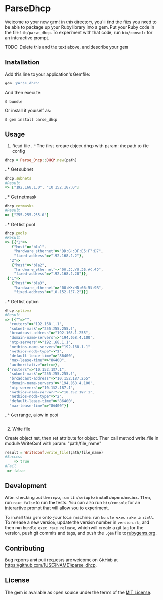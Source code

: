 # ParseDhcp

Welcome to your new gem! In this directory, you'll find the files you need to be able to package up your Ruby library into a gem. Put your Ruby code in the file `lib/parse_dhcp`. To experiment with that code, run `bin/console` for an interactive prompt.

TODO: Delete this and the text above, and describe your gem

## Installation

Add this line to your application's Gemfile:

```ruby
gem 'parse_dhcp'
```

And then execute:

    $ bundle

Or install it yourself as:

    $ gem install parse_dhcp

## Usage

1. Read file
..* The first, create object dhcp with param: the path to file config

```ruby
dhcp = Parse_Dhcp::DHCP.new(path)
```

..* Get subnet

```ruby
dhcp.subnets
#Result
=> ["192.168.1.0", "10.152.187.0"]
```
..* Get netmask

```ruby
dhcp.netmasks
#Result
=> ["255.255.255.0"]
```

..* Get list pool
```ruby
dhcp.pools
#Result
=> [{"1"=>
   {"host"=>"bla1",
    "hardware_ethernet"=>"DD:GH:DF:E5:F7:D7",
    "fixed-address"=>"192.168.1.2"},
  "2"=>
   {"host"=>"bla2",
    "hardware_ethernet"=>"00:JJ:YU:38:AC:45",
    "fixed-address"=>"192.168.1.20"}},
 {"1"=>
   {"host"=>"bla3",
    "hardware_ethernet"=>"00:KK:HD:66:55:9B",
    "fixed-address"=>"10.152.187.2"}}]
```

..* Get list option
```ruby
dhcp.options
#Result
=> [{""=>"",
  "routers"=>"192.168.1.1",
  "subnet-mask"=>"255.255.255.0",
  "broadcast-address"=>"192.168.1.255",
  "domain-name-servers"=>"194.168.4.100",
  "ntp-servers"=>"192.168.1.1",
  "netbios-name-servers"=>"192.168.1.1",
  "netbios-node-type"=>"2",
  "default-lease-time"=>"86400",
  "max-lease-time"=>"86400",
  "authoritative"=>true},
 {"routers"=>"10.152.187.1",
  "subnet-mask"=>"255.255.255.0",
  "broadcast-address"=>"10.152.187.255",
  "domain-name-servers"=>"194.168.4.100",
  "ntp-servers"=>"10.152.187.1",
  "netbios-name-servers"=>"10.152.187.1",
  "netbios-node-type"=>"2",
  "default-lease-time"=>"86400",
  "max-lease-time"=>"86400"}]
```

..* Get range, allow in pool
```ruby

```
2. Write file

Create object net, then set attribute for object. Then call method write_file in module WriteConf with param: "path/file_name"
```ruby
result = WriteConf.write_file(path/file_name)
#Success
	=> true
#Fail
 => false 
```
## Development

After checking out the repo, run `bin/setup` to install dependencies. Then, run `rake false` to run the tests. You can also run `bin/console` for an interactive prompt that will allow you to experiment.

To install this gem onto your local machine, run `bundle exec rake install`. To release a new version, update the version number in `version.rb`, and then run `bundle exec rake release`, which will create a git tag for the version, push git commits and tags, and push the `.gem` file to [rubygems.org](https://rubygems.org).

## Contributing

Bug reports and pull requests are welcome on GitHub at https://github.com/[USERNAME]/parse_dhcp.


## License

The gem is available as open source under the terms of the [MIT License](http://opensource.org/licenses/MIT).

